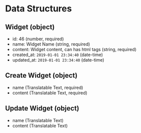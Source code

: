 # Data Structures

## Widget (object)
+ id: 46 (number, required)
+ name: Widget Name (string, required)
+ content: Widget content, can has html tags (string, required)
+ created_at: `2019-01-01 23:34:40` (date-time)
+ updated_at: `2019-01-01 23:34:40` (date-time)

## Create Widget (object)
+ name (Translatable Text, required)
+ content (Translatable Text, required)

## Update Widget (object)
+ name (Translatable Text)
+ content (Translatable Text)
